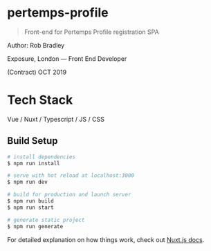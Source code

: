 # pertemps-profile

> Front-end for Pertemps Profile registration SPA

Author: Rob Bradley

Exposure, London — Front End Developer 

(Contract) OCT 2019

# Tech Stack

Vue / Nuxt / Typescript / JS / CSS


## Build Setup

``` bash
# install dependencies
$ npm run install

# serve with hot reload at localhost:3000
$ npm run dev

# build for production and launch server
$ npm run build
$ npm run start

# generate static project
$ npm run generate
```

For detailed explanation on how things work, check out [Nuxt.js docs](https://nuxtjs.org).
